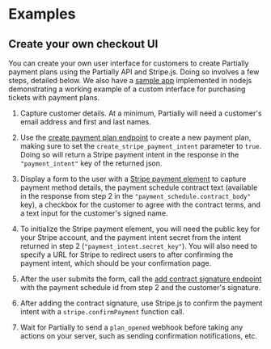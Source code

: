 # Examples

## Create your own checkout UI

You can create your own user interface for customers to create Partially payment plans using the Partially API and Stripe.js. Doing so involves a few steps, detailed below. We also have a [sample app](https://gitlab.com/partially-public/api-checkout-example) implemented in nodejs demonstrating a working example of a custom interface for purchasing tickets with payment plans.

1. Capture customer details. At a minimum, Partially will need a customer's email address and first and last names.

2. Use the [create payment plan endpoint](#create-a-new-payment-plan) to create a new payment plan, making sure to set the `create_stripe_payment_intent` parameter to `true`. Doing so will return a Stripe payment intent in the response in the `"payment_intent"` key of the returned json.

3. Display a form to the user with a [Stripe payment element](https://docs.stripe.com/payments/payment-element) to capture payment method details, the payment schedule contract text (available in the response from step 2 in the `"payment_schedule.contract_body"` key), a checkbox for the customer to agree with the contract terms, and a text input for the customer's signed name.

4. To initialize the Stripe payment element, you will need the public key for your Stripe account, and the payment intent secret from the intent returned in step 2 (`"payment_intent.secret_key"`). You will also need to specify a URL for Stripe to redirect users to after confirming the payment intent, which should be your confirmation page.

5. After the user submits the form, call the [add contract signature endpoint](#add-a-contract-signature) with the payment schedule id from step 2 and the customer's signature.

6. After adding the contract signature, use Stripe.js to confirm the payment intent with a `stripe.confirmPayment` function call.

7. Wait for Partially to send a `plan_opened` webhook before taking any actions on your server, such as sending confirmation notifications, etc.